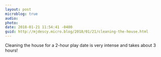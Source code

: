 ```yaml
---
layout: post
microblog: true
audio: 
photo: 
date: 2018-01-21 11:54:41 -0400
guid: http://mjdescy.micro.blog/2018/01/21/cleaning-the-house.html
---
```

Cleaning the house for a 2-hour play date is very intense and takes about 3 hours!
